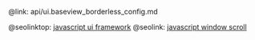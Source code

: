 @link: api/ui.baseview_borderless_config.md

@seolinktop: [javascript ui framework](https://webix.com)
@seolink: [javascript window scroll](https://webix.com/widget/scrollview/)